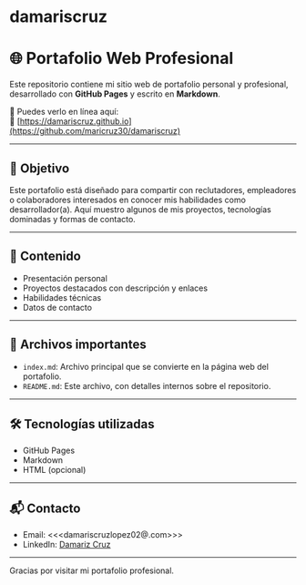 # damariscruz

# 🌐 Portafolio Web Profesional

Este repositorio contiene mi sitio web de portafolio personal y profesional, desarrollado con **GitHub Pages** y escrito en **Markdown**.

📌 Puedes verlo en línea aquí:  
🔗 [https://damariscruz.github.io](https://github.com/maricruz30/damariscruz)

---


## 🎯 Objetivo

Este portafolio está diseñado para compartir con reclutadores, empleadores o colaboradores interesados en conocer mis habilidades como desarrollador(a). Aquí muestro algunos de mis proyectos, tecnologías dominadas y formas de contacto.

---

## 🧩 Contenido

- Presentación personal
- Proyectos destacados con descripción y enlaces
- Habilidades técnicas
- Datos de contacto

---

## 📁 Archivos importantes

- `index.md`: Archivo principal que se convierte en la página web del portafolio.
- `README.md`: Este archivo, con detalles internos sobre el repositorio.

---

## 🛠 Tecnologías utilizadas

- GitHub Pages
- Markdown
- HTML (opcional)

---

## 📬 Contacto

- Email: <<<damariscruzlopez02@.com>>>
- LinkedIn: [Damariz Cruz](https://www.linkedin.com/in/damaris-cruz-0b4183269?utm_source=share&utm_campaign=share_via&utm_content=profile&utm_medium=android_app)

---

Gracias por visitar mi portafolio profesional.
